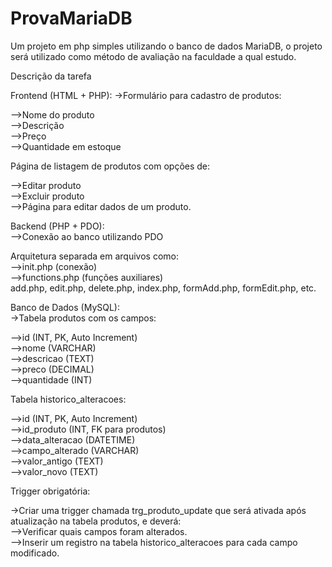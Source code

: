 # ProvaMariaDB
Um projeto em php simples utilizando o banco de dados MariaDB, o projeto será utilizado como método de avaliação na faculdade a qual estudo.

Descrição da tarefa

Frontend (HTML + PHP):
->Formulário para cadastro de produtos:

-->Nome do produto  
-->Descrição  
-->Preço  
-->Quantidade em estoque  

Página de listagem de produtos com opções de:

-->Editar produto  
-->Excluir produto  
-->Página para editar dados de um produto.  

Backend (PHP + PDO):  
-->Conexão ao banco utilizando PDO  

Arquitetura separada em arquivos como:  
-->init.php (conexão)  
-->functions.php (funções auxiliares)  
add.php, edit.php, delete.php, index.php, formAdd.php, formEdit.php, etc.  

Banco de Dados (MySQL):  
->Tabela produtos com os campos:

-->id (INT, PK, Auto Increment)  
-->nome (VARCHAR)  
-->descricao (TEXT)  
-->preco (DECIMAL)  
-->quantidade (INT)  

Tabela historico_alteracoes:

-->id (INT, PK, Auto Increment)  
-->id_produto (INT, FK para produtos)  
-->data_alteracao (DATETIME)  
-->campo_alterado (VARCHAR)  
-->valor_antigo (TEXT)  
-->valor_novo (TEXT)  

Trigger obrigatória:

->Criar uma trigger chamada trg_produto_update que será ativada após atualização na tabela produtos, e deverá:  
-->Verificar quais campos foram alterados.  
-->Inserir um registro na tabela historico_alteracoes para cada campo modificado.
